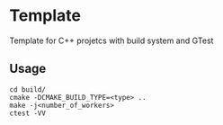 # Template

Template for C++ projetcs with build system and GTest

## Usage

```
cd build/
cmake -DCMAKE_BUILD_TYPE=<type> ..
make -j<number_of_workers>
ctest -VV

